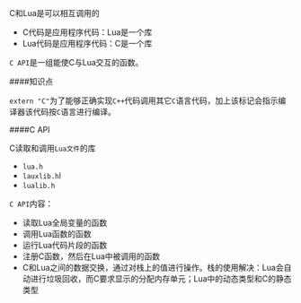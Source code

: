 C和Lua是可以相互调用的

* C代码是应用程序代码：Lua是一个库
* Lua代码是应用程序代码：C是一个库

`C API`是一组能使C与Lua交互的函数。


####知识点

`extern "C"`为了能够正确实现`C++`代码调用其它`C`语言代码，加上该标记会指示编译器该代码按`C`语言进行编译。

####C API

C读取和调用`Lua文件`的库

* `lua.h`
* `lauxlib.h`l
* `lualib.h`

`C API`内容：

* 读取Lua全局变量的函数
* 调用Lua函数的函数
* 运行Lua代码片段的函数
* 注册C函数，然后在Lua中被调用的函数
* C和Lua之间的数据交换，通过对栈上的值进行操作。栈的使用解决：Lua会自动进行垃圾回收，而C要求显示的分配内存单元；Lua中的动态类型和C的静态类型



